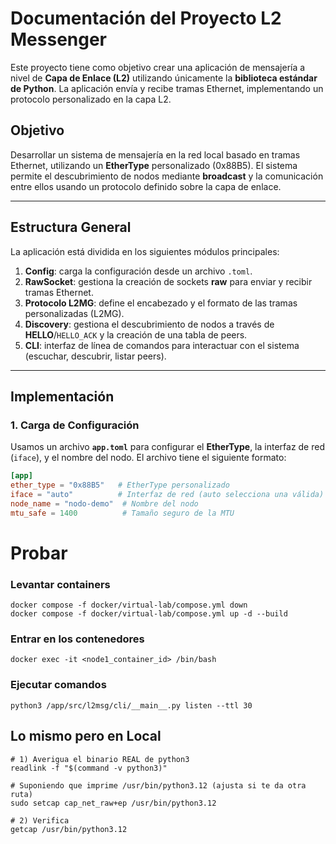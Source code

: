 # Documentación del Proyecto L2 Messenger

Este proyecto tiene como objetivo crear una aplicación de mensajería a nivel de **Capa de Enlace (L2)** utilizando únicamente la **biblioteca estándar de Python**. La aplicación envía y recibe tramas Ethernet, implementando un protocolo personalizado en la capa L2.

## Objetivo

Desarrollar un sistema de mensajería en la red local basado en tramas Ethernet, utilizando un **EtherType** personalizado (0x88B5). El sistema permite el descubrimiento de nodos mediante **broadcast** y la comunicación entre ellos usando un protocolo definido sobre la capa de enlace.

---

## Estructura General

La aplicación está dividida en los siguientes módulos principales:

1. **Config**: carga la configuración desde un archivo `.toml`.
2. **RawSocket**: gestiona la creación de sockets **raw** para enviar y recibir tramas Ethernet.
3. **Protocolo L2MG**: define el encabezado y el formato de las tramas personalizadas (L2MG).
4. **Discovery**: gestiona el descubrimiento de nodos a través de **HELLO**/`HELLO_ACK` y la creación de una tabla de peers.
5. **CLI**: interfaz de línea de comandos para interactuar con el sistema (escuchar, descubrir, listar peers).

---

## Implementación

### 1. Carga de Configuración

Usamos un archivo **`app.toml`** para configurar el **EtherType**, la interfaz de red (`iface`), y el nombre del nodo. El archivo tiene el siguiente formato:

```toml
[app]
ether_type = "0x88B5"   # EtherType personalizado
iface = "auto"          # Interfaz de red (auto selecciona una válida)
node_name = "nodo-demo"  # Nombre del nodo
mtu_safe = 1400          # Tamaño seguro de la MTU
```
# Probar
### Levantar containers
```
docker compose -f docker/virtual-lab/compose.yml down
docker compose -f docker/virtual-lab/compose.yml up -d --build
```
### Entrar en los contenedores

```
docker exec -it <node1_container_id> /bin/bash
```
### Ejecutar comandos
```
python3 /app/src/l2msg/cli/__main__.py listen --ttl 30
```

## Lo mismo pero en Local
```
# 1) Averigua el binario REAL de python3
readlink -f "$(command -v python3)"

# Suponiendo que imprime /usr/bin/python3.12 (ajusta si te da otra ruta)
sudo setcap cap_net_raw+ep /usr/bin/python3.12

# 2) Verifica
getcap /usr/bin/python3.12
```


